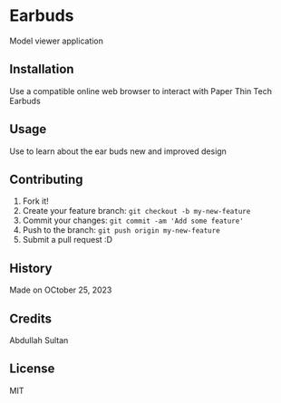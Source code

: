 # Earbuds

Model viewer application

## Installation

Use a compatible online web browser to interact with Paper Thin Tech Earbuds

## Usage

Use to learn about the ear buds new and improved design

## Contributing

1. Fork it!
2. Create your feature branch: `git checkout -b my-new-feature`
3. Commit your changes: `git commit -am 'Add some feature'`
4. Push to the branch: `git push origin my-new-feature`
5. Submit a pull request :D

## History

Made on OCtober 25, 2023

## Credits

Abdullah Sultan

## License

MIT
